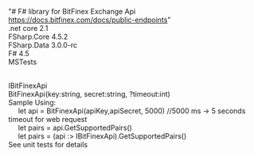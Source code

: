"# F# library for BitFinex Exchange Api https://docs.bitfinex.com/docs/public-endpoints" 
   <br>.net core 2.1
   <br>FSharp.Core 4.5.2
   <br>FSharp.Data 3.0.0-rc
   <br>F# 4.5
   <br>MSTests

   <br>IBitFinexApi
   <br>BitFinexApi(key:string, secret:string, ?timeout:int)
   <br>Sample Using:
<br>&nbsp;&nbsp;&nbsp;&nbsp;&nbsp;let api = BitFinexApi(apiKey,apiSecret, 5000) //5000 ms -> 5 seconds timeout for web request
<br>&nbsp;&nbsp;&nbsp;&nbsp;&nbsp;let pairs = api.GetSupportedPairs()
<br>&nbsp;&nbsp;&nbsp;&nbsp;&nbsp;let pairs = (api :> IBitFinexApi).GetSupportedPairs()
<br>See unit tests for details
